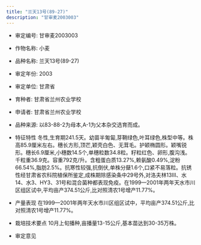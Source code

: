 ```yaml
---
title: "兰天13号(89-27)"
description: "甘审麦2003003"
---
```

* 审定编号:  甘审麦2003003

*  作物名称:  小麦

*  品种名称:  兰天13号(89-27)

*  审定年份:  2003

*  审定单位:  甘肃省

* 育种者:  甘肃省兰州农业学校

*  申请者:  甘肃省兰州农业学校

*  品种来源:  以83-88-2为母本,A-1为父本杂交选育而成。

*  特征特性
冬性,生育期241.5天。幼苗半匍匐,芽鞘绿色,叶耳绿色,株型中等。株高85.9厘米左右。穗长方形,顶芒,颖壳白色、无茸毛。护颖椭圆形。颖嘴锐形。穗长6.9厘米,小穗数14.5个,单穗粒数34.8粒。籽粒红色、卵形,腹沟浅。千粒重36.9克。容重792克/升。含粗蛋白质13.27%,赖氨酸0.49%,淀粉66.54%,脂肪2.5%。抗寒性较强,抗倒伏,单株分蘖1.6个,口紧不易落粒。抗锈性经甘肃省农科院植保所鉴定,成株期除感染条中29号外,对洛夫林13Ⅲ、水14、水3、HY3、31号和混合菌种都表现免疫。在1999—2001年两年天水市川区组区试中,平均亩产374.51公斤,比对照清农1号增产11.77%。

*  产量表现
在1999—2001年两年天水市川区组区试中，平均亩产374.51公斤,比对照清农1号增产11.77%。

*  栽培技术要点
10月上旬播种,亩播量13-15公斤,基本苗达到30-35万株。

*  审定意见

